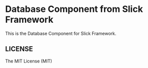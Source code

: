 Database Component from Slick Framework
=======================================

This is the Database Component for Slick Framework.


LICENSE
-------
The MIT License (MIT)
